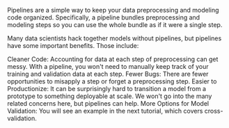 Pipelines are a simple way to keep your data preprocessing and modeling code organized. Specifically, a pipeline bundles preprocessing and modeling steps so you can use the whole bundle as if it were a single step.

Many data scientists hack together models without pipelines, but pipelines have some important benefits. Those include:

Cleaner Code: Accounting for data at each step of preprocessing can get messy. With a pipeline, you won't need to manually keep track of your training and validation data at each step.
Fewer Bugs: There are fewer opportunities to misapply a step or forget a preprocessing step.
Easier to Productionize: It can be surprisingly hard to transition a model from a prototype to something deployable at scale. We won't go into the many related concerns here, but pipelines can help.
More Options for Model Validation: You will see an example in the next tutorial, which covers cross-validation.
